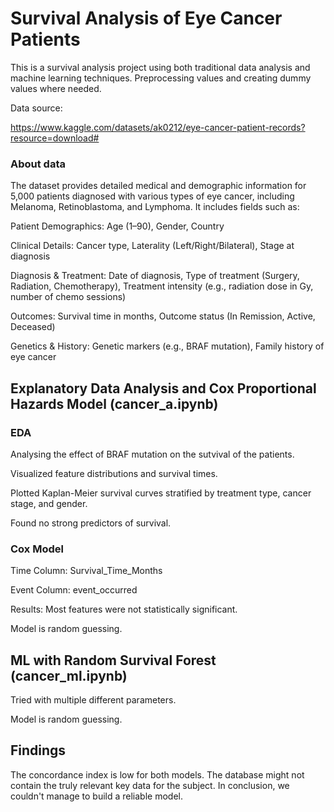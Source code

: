 # Survival Analysis of Eye Cancer Patients

This is a survival analysis project using both traditional data analysis and machine learning techniques. Preprocessing values and creating dummy values where needed. 

Data source: 

https://www.kaggle.com/datasets/ak0212/eye-cancer-patient-records?resource=download#

### About data

The dataset provides detailed medical and demographic information for 5,000 patients diagnosed with various types of eye cancer, including Melanoma, Retinoblastoma, and Lymphoma. It includes fields such as:

Patient Demographics: Age (1–90), Gender, Country

Clinical Details: Cancer type, Laterality (Left/Right/Bilateral), Stage at diagnosis

Diagnosis & Treatment: Date of diagnosis, Type of treatment (Surgery, Radiation, Chemotherapy), Treatment intensity (e.g., radiation dose in Gy, number of chemo sessions)

Outcomes: Survival time in months, Outcome status (In Remission, Active, Deceased)

Genetics & History: Genetic markers (e.g., BRAF mutation), Family history of eye cancer

## Explanatory Data Analysis and Cox Proportional Hazards Model (cancer_a.ipynb)

### EDA

Analysing the effect of BRAF mutation on the sutvival of the patients. 

Visualized feature distributions and survival times.

Plotted Kaplan-Meier survival curves stratified by treatment type, cancer stage, and gender.

Found no strong predictors of survival.

### Cox Model

Time Column: Survival_Time_Months

Event Column: event_occurred

Results:
Most features were not statistically significant.

Model is random guessing.

## ML with Random Survival Forest (cancer_ml.ipynb)

Tried with multiple different parameters. 

Model is random guessing. 


## Findings 
The concordance index is low for both models. The database might not contain the truly relevant key data for the subject. In conclusion, we couldn't manage to build a reliable model. 

